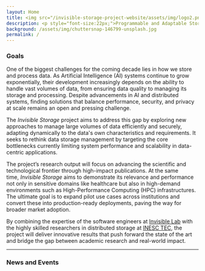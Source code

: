 ```yaml
---
layout: Home
title: <img src="/invisible-storage-project-website/assets/img/logo2.png" alt="drawing" width="250">
description: <p style="font-size:22px;">Programmable and Adaptable Storage for AI-oriented HPC Ecosystems</p>
background: /assets/img/chuttersnap-146799-unsplash.jpg
permalink: /
---
```


### Goals

One of the biggest challenges for the coming decade lies in how we store and process data. As Artificial Intelligence (AI) systems continue to grow exponentially, their development increasingly depends on the ability to handle vast volumes of data, from ensuring data quality to managing its storage and processing. Despite advancements in AI and distributed systems, finding solutions that balance performance, security, and privacy at scale remains an open and pressing challenge.

The *Invisible Storage* project aims to address this gap by exploring new approaches to manage large volumes of data efficiently and securely, adapting dynamically to the data's own characteristics and requirements. It seeks to rethink data storage management by targeting the core bottlenecks currently limiting system performance and scalability in data-centric applications.

The project’s research output will focus on advancing the scientific and technological frontier through high-impact publications. At the same time, *Invisible Storage* aims to demonstrate its relevance and performance not only in sensitive domains like healthcare but also in high-demand environments such as High-Performance Computing (HPC) infrastructures. The ultimate goal is to expand pilot use cases across institutions and convert these into production-ready deployments, paving the way for broader market adoption.

By combining the expertise of the software engineers at [Invisible Lab](https://invisiblelab.dev) with the highly skilled researchers in distributed storage at [INESC TEC](https://www.inesctec.pt/en), the project will deliver innovative results that push forward the state of the art and bridge the gap between academic research and real-world impact.

 

---

### News and Events


